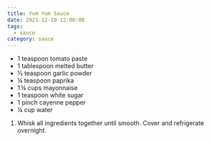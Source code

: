 ```yaml
---
title: Yum Yum Sauce
date: 2021-12-20 12:00:00
tags:
  - sauce
category: sauce
---
```


- 1 teaspoon tomato paste
- 1 tablespoon melted butter
- ½ teaspoon garlic powder
- ¼ teaspoon paprika
- 1 ¼ cups mayonnaise
- 1 teaspoon white sugar
- 1 pinch cayenne pepper
- ¼ cup water

1. Whisk all ingredients together until smooth. Cover and refrigerate overnight.
